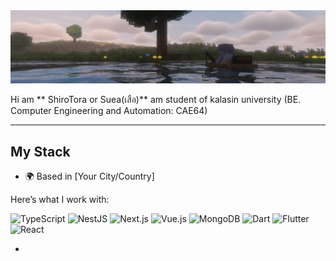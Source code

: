 <img src="https://raw.githubusercontent.com/zWhiteTiger/zWhiteTiger/main/img/banner.png" alt="Profile Banner" style="width: 100%; height: auto; max-height: 300px; object-fit: contain;">

Hi am ** ShiroTora or Suea(เสือ)** am student of kalasin university
(BE. Computer Engineering and Automation: CAE64)

---

## My Stack

- 🌍 Based in [Your City/Country]

Here’s what I work with:

![TypeScript](https://img.shields.io/badge/-TypeScript-3178C6?style=flat-square&logo=typescript&logoColor=white)  ![NestJS](https://img.shields.io/badge/-NestJS-E0234E?style=flat-square&logo=nestjs&logoColor=white)  ![Next.js](https://img.shields.io/badge/-Next.js-000000?style=flat-square&logo=next.js&logoColor=white)  ![Vue.js](https://img.shields.io/badge/-Vue.js-4FC08D?style=flat-square&logo=vue.js&logoColor=white)  ![MongoDB](https://img.shields.io/badge/-MongoDB-47A248?style=flat-square&logo=mongodb&logoColor=white)  ![Dart](https://img.shields.io/badge/-Dart-0175C2?style=flat-square&logo=dart&logoColor=white)  ![Flutter](https://img.shields.io/badge/-Flutter-02569B?style=flat-square&logo=flutter&logoColor=white)  ![React](https://img.shields.io/badge/-React-61DAFB?style=flat-square&logo=react&logoColor=black)  

-
